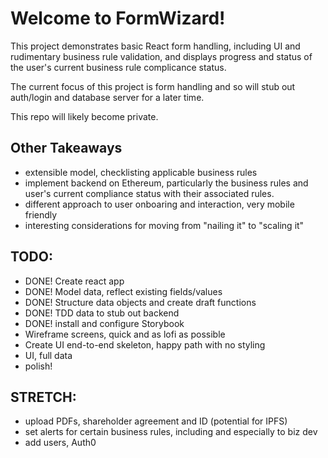 # Welcome to FormWizard!
This project demonstrates basic React form handling, including UI and rudimentary business rule validation, and displays progress and status of the user's current business rule complicance status.

The current focus of this project is form handling and so will stub out auth/login and database server for a later time.

This repo will likely become private.

## Other Takeaways
- extensible model, checklisting applicable business rules
- implement backend on Ethereum, particularly the business rules and user's current compliance status with their associated rules.
- different approach to user onboaring and interaction, very mobile friendly
- interesting considerations for moving from "nailing it" to "scaling it"

## TODO:
- DONE! Create react app
- DONE! Model data, reflect existing fields/values
- DONE! Structure data objects and create draft functions
- DONE! TDD data to stub out backend
- DONE! install and configure Storybook
- Wireframe screens, quick and as lofi as possible
- Create UI end-to-end skeleton, happy path with no styling
- UI, full data
- polish!

## STRETCH:
- upload PDFs, shareholder agreement and ID (potential for IPFS)
- set alerts for certain business rules, including and especially to biz dev
- add users, Auth0